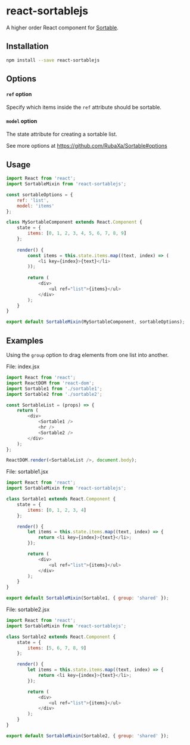 # react-sortablejs
A higher order React component for [Sortable](https://github.com/RubaXa/Sortable).

## Installation
```bash
npm install --save react-sortablejs
```

## Options

#### `ref` option
Specify which items inside the `ref` attribute should be sortable.

#### `model` option
The state attribute for creating a sortable list.

See more options at https://github.com/RubaXa/Sortable#options

## Usage

```js
import React from 'react';
import SortableMixin from 'react-sortablejs';

const sortableOptions = {
    ref: 'list',
    model: 'items'
};

class MySortableComponent extends React.Component {
    state = {
        items: [0, 1, 2, 3, 4, 5, 6, 7, 8, 9]
    };
    
    render() {
        const items = this.state.items.map((text, index) => (
            <li key={index}>{text}</li>
        ));
        
        return (
            <div>
                <ul ref="list">{items}</ul>
            </div>
        );
    }
}

export default SortableMixin(MySortableComponent, sortableOptions);
```

## Examples

Using the `group` option to drag elements from one list into another.

File: index.jsx
```js
import React from 'react';
import ReactDOM from 'react-dom';
import Sortable1 from './sortable1';
import Sortable2 from './sortable2';

const SortableList = (props) => {
    return (
        <div>
            <Sortable1 />
            <hr />
            <Sortable2 />
        </div>
    );
};

ReactDOM.render(<SortableList />, document.body);
```

File: sortable1.jsx

```js
import React from 'react';
import SortableMixin from 'react-sortablejs';

class Sortable1 extends React.Component {
    state = {
        items: [0, 1, 2, 3, 4]
    };

    render() {
        let items = this.state.items.map((text, index) => {
            return <li key={index}>{text}</li>;
        });

        return (
            <div>
                <ul ref="list">{items}</ul>
            </div>
        );
    }
}

export default SortableMixin(Sortable1, { group: 'shared' });
```

File: sortable2.jsx

```js
import React from 'react';
import SortableMixin from 'react-sortablejs';

class Sortable2 extends React.Component {
    state = {
        items: [5, 6, 7, 8, 9]
    };

    render() {
        let items = this.state.items.map((text, index) => {
            return <li key={index}>{text}</li>;
        });

        return (
            <div>
                <ul ref="list">{items}</ul>
            </div>
        );
    }
}

export default SortableMixin(Sortable2, { group: 'shared' });
```
